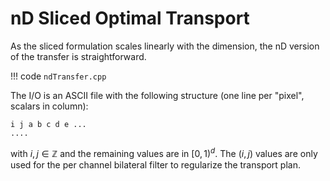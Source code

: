 # nD Sliced Optimal Transport

As the sliced formulation scales linearly with the dimension, the nD version of the
transfer is straightforward.

!!! code
    `ndTransfer.cpp`


The I/O is an ASCII file with the following structure (one line per "pixel", scalars in column):

```
i j a b c d e ...
....
```
with $i,j\in\mathbb{Z}$ and the remaining values are in $[0,1)^d$. The $(i,j)$ values
are only used for the per channel bilateral filter to regularize the transport plan.
